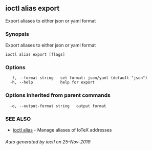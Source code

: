 ## ioctl alias export

Export aliases to either json or yaml format

### Synopsis

Export aliases to either json or yaml format

```
ioctl alias export [flags]
```

### Options

```
  -f, --format string   set format: json/yaml (default "json")
  -h, --help            help for export
```

### Options inherited from parent commands

```
  -o, --output-format string   output format
```

### SEE ALSO

* [ioctl alias](ioctl_alias.md)	 - Manage aliases of IoTeX addresses

###### Auto generated by ioctl on 25-Nov-2019
